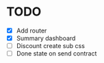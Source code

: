 # TODO

 - [x] Add router
 - [x] Summary dashboard
 - [ ] Discount create sub css
 - [ ] Done state on send contract
